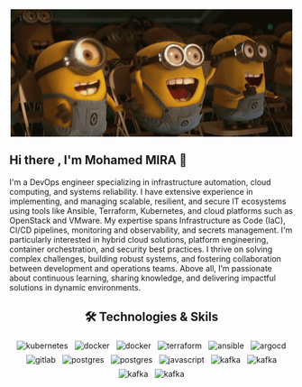 <img src="assets/happy-excited-minion.gif" style="display: block; margin: auto; ">


## Hi there , I'm Mohamed MIRA 👋

I'm a DevOps engineer specializing in infrastructure automation, cloud computing, and systems reliability. I have extensive experience in implementing, and managing scalable, resilient, and secure IT ecosystems using tools like Ansible, Terraform, Kubernetes, and cloud platforms such as OpenStack and VMware. My expertise spans Infrastructure as Code (IaC), CI/CD pipelines, monitoring and observability, and secrets management. I'm particularly interested in hybrid cloud solutions, platform engineering, container orchestration, and security best practices. I thrive on solving complex challenges, building robust systems, and fostering collaboration between development and operations teams. Above all, I’m passionate about continuous learning, sharing knowledge, and delivering impactful solutions in dynamic environments.

<h2 align="center">🛠 Technologies & Skils</h2>

<p align="center">
    <a>
        <img src="https://cdn.jsdelivr.net/gh/devicons/devicon/icons/kubernetes/kubernetes-original-wordmark.svg" width="54"
            height="54" alt="kubernetes" style="vertical-align:top; margin:4px;">
    </a>
    <a>
        <img src="https://cdn.jsdelivr.net/gh/devicons/devicon/icons/rancher/rancher-original-wordmark.svg" width="54"
            height="54" alt="docker" style="vertical-align:top; margin:4px">
    </a>    
    <a>
        <img src="https://cdn.jsdelivr.net/gh/devicons/devicon/icons/docker/docker-original-wordmark.svg" width="54"
            height="54" alt="docker" style="vertical-align:top; margin:4px">
    </a>
    <a>
        <img src="https://cdn.jsdelivr.net/gh/devicons/devicon/icons/terraform/terraform-original-wordmark.svg"
            width="54" height="54" alt="terraform" style="vertical-align:top; margin:4px">
    </a>
     <a>
        <img src="https://cdn.jsdelivr.net/gh/devicons/devicon/icons/ansible/ansible-original-wordmark.svg"
            width="54" height="54" alt="ansible" style="vertical-align:top; margin:4px">
    </a>    
     <a>
        <img src="https://cdn.jsdelivr.net/gh/devicons/devicon/icons/argocd/argocd-original-wordmark.svg"
            width="54" height="54" alt="argocd" style="vertical-align:top; margin:4px">
    </a> 
     <a>
        <img src="https://cdn.jsdelivr.net/gh/devicons/devicon/icons/gitlab/gitlab-original-wordmark.svg"
            width="54" height="54" alt="gitlab" style="vertical-align:top; margin:4px">
    </a>    
    <a>
        <img src="https://cdn.jsdelivr.net/gh/devicons/devicon/icons/postgresql/postgresql-original-wordmark.svg"
            width="54" height="54" alt="postgres" style="vertical-align:top; margin:4px">
    </a>
   <a>
        <img src="https://cdn.jsdelivr.net/gh/devicons/devicon/icons/mysql/mysql-original-wordmark.svg"
            width="54" height="54" alt="postgres" style="vertical-align:top; margin:4px">
    </a>    
    <a>
        <img src="https://www.vectorlogo.zone/logos/rabbitmq/rabbitmq-icon.svg" width="54" height="54" alt="javascript"
            style="vertical-align:top; margin:4px">
    </a> 
    <a>
        <img src="https://cdn.jsdelivr.net/gh/devicons/devicon/icons/apachekafka/apachekafka-original-wordmark.svg"
            width="64" height="64" alt="kafka" style="vertical-align:top; margin:4px;">
    </a>
    <a>
        <img src="https://cdn.jsdelivr.net/gh/devicons/devicon/icons/elasticsearch/elasticsearch-original-wordmark.svg"
            width="64" height="64" alt="kafka" style="vertical-align:top; margin:4px;">
    </a> 
 <a>
        <img src="https://cdn.jsdelivr.net/gh/devicons/devicon/icons/prometheus/prometheus-original-wordmark.svg"
            width="64" height="64" alt="kafka" style="vertical-align:top; margin:4px;">
    </a>      
    <a>
        <img src="https://cdn.jsdelivr.net/gh/devicons/devicon/icons/grafana/grafana-original-wordmark.svg"
            width="64" height="64" alt="kafka" style="vertical-align:top; margin:4px;">
    </a>    
</p>

<br/>
